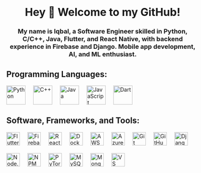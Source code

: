 <br clear="both">

<h1 align="center">Hey 👋 Welcome to my GitHub!</h1>

###

<h3 align="center">
  My name is Iqbal, a Software Engineer skilled in Python, C/C++, Java, Flutter, and React Native, with backend experience in Firebase and Django. Mobile app development, AI, and ML enthusiast.
</h3>

###

<h2 align="left">Programming Languages:</h2>

<div style="display: flex; flex-wrap: wrap; gap: 20px; align-items: center;">
  <img src="https://cdn.jsdelivr.net/gh/devicons/devicon/icons/python/python-original.svg" height="50" alt="Python" />
  <img src="https://cdn.jsdelivr.net/gh/devicons/devicon/icons/cplusplus/cplusplus-original.svg" height="50" alt="C++" />
  <img src="https://cdn.jsdelivr.net/gh/devicons/devicon/icons/java/java-original.svg" height="50" alt="Java" />
  <img src="https://cdn.jsdelivr.net/gh/devicons/devicon/icons/javascript/javascript-original.svg" height="50" alt="JavaScript" />
  <img src="https://cdn.jsdelivr.net/gh/devicons/devicon/icons/dart/dart-original.svg" height="50" alt="Dart" />
</div>

###

<h2 align="left">Software, Frameworks, and Tools:</h2>

<div style="display: flex; flex-wrap: wrap; gap: 20px; align-items: center;">
  <img src="https://cdn.simpleicons.org/flutter/02569B" height="35" alt="Flutter" />
  <img src="https://skillicons.dev/icons?i=firebase" height="35" alt="Firebase" />
  <img src="https://cdn.jsdelivr.net/gh/devicons/devicon/icons/react/react-original.svg" height="35" alt="React" />
  <img src="https://cdn.jsdelivr.net/gh/devicons/devicon/icons/docker/docker-original.svg" height="35" alt="Docker" />
  <img src="https://skillicons.dev/icons?i=aws" height="35" alt="AWS" />
  <img src="https://cdn.jsdelivr.net/gh/devicons/devicon/icons/azure/azure-original.svg" height="35" alt="Azure" />
  <img src="https://cdn.simpleicons.org/git/F05032" height="35" alt="Git" />
  <img src="https://skillicons.dev/icons?i=github" height="35" alt="GitHub" />
  <img src="https://skillicons.dev/icons?i=django" height="35" alt="Django" />
  <img src="https://cdn.jsdelivr.net/gh/devicons/devicon/icons/nodejs/nodejs-original.svg" height="35" alt="Node.js" />
  <img src="https://cdn.jsdelivr.net/gh/devicons/devicon/icons/npm/npm-original-wordmark.svg" height="35" alt="NPM" />
  <img src="https://cdn.jsdelivr.net/gh/devicons/devicon/icons/pytorch/pytorch-original.svg" height="35" alt="PyTorch" />
  <img src="https://skillicons.dev/icons?i=mysql" height="35" alt="MySQL" />
  <img src="https://cdn.jsdelivr.net/gh/devicons/devicon/icons/mongodb/mongodb-original.svg" height="35" alt="MongoDB" />
  <img src="https://cdn.jsdelivr.net/gh/devicons/devicon/icons/vscode/vscode-original.svg" height="35" alt="VS Code" />
</div>

###
